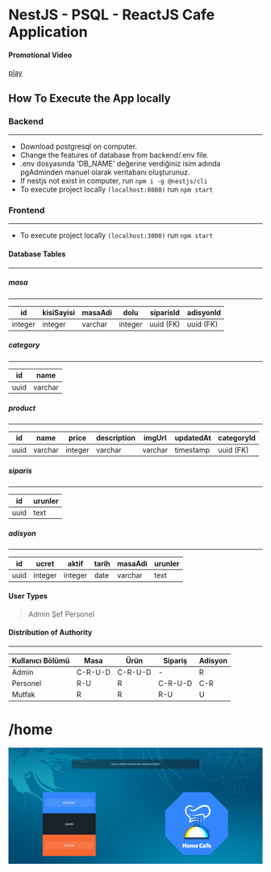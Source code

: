 # NestJS - PSQL - ReactJS Cafe Application
#### Promotional Video
[play](https://www.linkedin.com/posts/sezerkenar_reactjs-nestjs-typeorm-activity-6934239259520299008-Yocj?utm_source=linkedin_share&utm_medium=member_desktop_web)


## How To Execute the App locally
### **Backend**
___
- Download postgresql on computer.
- Change the features of database from backend/.env file.
- .env dosyasında 'DB_NAME' değerine verdiğiniz isim adında pgAdminden manuel olarak veritabanı oluşturunuz.
- If nestjs not exist in computer, run `npm i -g @nestjs/cli`
- To execute project locally `(localhost:8080)` run `npm start`

### **Frontend**
___
- To execute project locally `(localhost:3000)` run `npm start`

#### Database Tables
___
##### masa
---
| id           | kisiSayisi  | masaAdi     | dolu        | siparisId   | adisyonId   |
| -----------  | ----------- | ----------- | ----------- | ----------- | ----------- |
| integer      | integer     | varchar     | integer     | uuid (FK)   | uuid (FK)   |

##### category
---
| id           | name        |
| -----------  | ----------- |
| uuid         | varchar     |

##### product
---
| id           | name        | price       | description | imgUrl      | updatedAt   | categoryId | 
| -----------  | ----------- | ----------- | ----------- | ----------- | ----------- | ----------- |
| uuid         | varchar     | integer     | varchar     | varchar     | timestamp   | uuid (FK) |

##### siparis
---
| id           | urunler     |
| -----------  | ----------- |
| uuid         | text        |
##### adisyon
---
| id           | ucret       | aktif       | tarih       | masaAdi     | urunler     |
| -----------  | ----------- | ----------- | ----------- | ----------- | ----------- |
| uuid         | integer     | integer     | date        | varchar     | text        |

#### User Types
> Admin
> Şef
> Personel

#### Distribution of Authority
___
| Kullanıcı Bölümü   | Masa        | Ürün        | Sipariş     | Adisyon     |   
| -----------        | ----------- | ----------- | ----------- | ----------- |
| Admin              | C-R-U-D     | C-R-U-D     |  -          | R           |
| Personel           | R-U         | R           | C-R-U-D     | C-R         |
| Mutfak             | R           | R           | R-U         | U           |

# /home
![Home Page](/home.png "Home Page")

